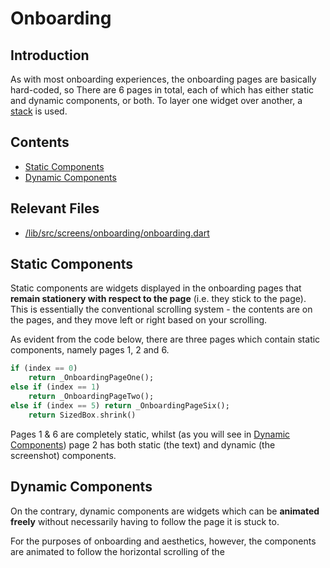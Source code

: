 # Onboarding

## Introduction

As with most onboarding experiences, the onboarding pages are basically hard-coded, so There are 6 pages in total,  each of which has either static and dynamic components, or both. To layer one widget over another, a [stack](https://api.flutter.dev/flutter/widgets/Stack-class.html) is used. 

## Contents

- [Static Components](#static-components)
- [Dynamic Components](#dynamic-components)

## Relevant Files

- [/lib/src/screens/onboarding/onboarding.dart](/lib/src/screens/onboarding/onboarding.dart)

## Static Components

Static components are widgets displayed in the onboarding pages that **remain stationery with respect to the page** (i.e. they stick to the page). This is essentially the conventional scrolling system - the contents are on the pages, and they move left or right based on your scrolling. 

As evident from the code below, there are three pages which contain static components, namely pages 1, 2 and 6. 

```dart
if (index == 0)
    return _OnboardingPageOne();
else if (index == 1)
    return _OnboardingPageTwo();
else if (index == 5) return _OnboardingPageSix();
    return SizedBox.shrink()
```

Pages 1 & 6 are completely static, whilst (as you will see in [Dynamic Components](#dynamic-components)) page 2 has both static (the text) and dynamic (the screenshot) components. 

## Dynamic Components

On the contrary, dynamic components are widgets which can be **animated freely** without necessarily having to follow the page it is stuck to. 

For the purposes of onboarding and aesthetics, however, the components are animated to follow the horizontal scrolling of the 


